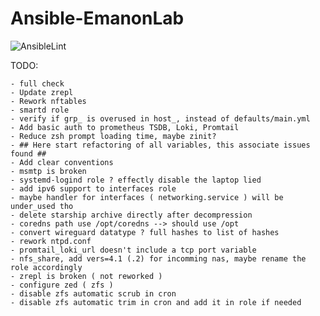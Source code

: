 # Ansible-EmanonLab
![AnsibleLint](https://github.com/EmanonUser/Ansible-EmanonLab/actions/workflows/ansible-lint.yml/badge.svg)

TODO:
 
    - full check
    - Update zrepl
    - Rework nftables
    - smartd role
    - verify if grp_ is overused in host_, instead of defaults/main.yml
    - Add basic auth to prometheus TSDB, Loki, Promtail
    - Reduce zsh prompt loading time, maybe zinit?
    - ## Here start refactoring of all variables, this associate issues found ##
    - Add clear conventions
    - msmtp is broken
    - systemd-logind role ? effectly disable the laptop lied
    - add ipv6 support to interfaces role
    - maybe handler for interfaces ( networking.service ) will be under_used tho
    - delete starship archive directly after decompression
    - coredns path use /opt/coredns --> should use /opt
    - convert wireguard datatype ? full hashes to list of hashes
    - rework ntpd.conf
    - promtail_loki_url doesn't include a tcp port variable
    - nfs_share, add vers=4.1 (.2) for incomming nas, maybe rename the role accordingly
    - zrepl is broken ( not reworked )
    - configure zed ( zfs )
    - disable zfs automatic scrub in cron
    - disable zfs automatic trim in cron and add it in role if needed